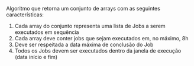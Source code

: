 Algoritmo que retorna um conjunto de arrays com as seguintes características:
1. Cada array do conjunto representa uma lista de Jobs a serem executados em
sequência
2. Cada array deve conter jobs que sejam executados em, no máximo, 8h
3. Deve ser respeitada a data máxima de conclusão do Job
4. Todos os Jobs devem ser executados dentro da janela de execução (data
início e fim)
